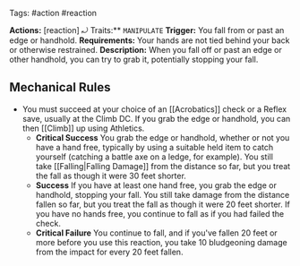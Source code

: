 Tags: #action #reaction

**Actions:** [reaction] ⤾
Traits:** `MANIPULATE`
**Trigger:** You fall from or past an edge or handhold.
**Requirements:** Your hands are not tied behind your back or otherwise restrained.
**Description:** When you fall off or past an edge or other handhold, you can try to grab it, potentially stopping your fall. 
## Mechanical Rules

- You must succeed at your choice of an [[Acrobatics]] check or a Reflex save, usually at the Climb DC. If you grab the edge or handhold, you can then [[Climb]] up using Athletics.  
	- **Critical Success** You grab the edge or handhold, whether or not you have a hand free, typically by using a suitable held item to catch yourself (catching a battle axe on a ledge, for example). You still take [[Falling|Falling Damage]] from the distance so far, but you treat the fall as though it were 30 feet shorter.  
	- **Success** If you have at least one hand free, you grab the edge or handhold, stopping your fall. You still take damage from the distance fallen so far, but you treat the fall as though it were 20 feet shorter. If you have no hands free, you continue to fall as if you had failed the check.  
	- **Critical Failure** You continue to fall, and if you've fallen 20 feet or more before you use this reaction, you take 10 bludgeoning damage from the impact for every 20 feet fallen.